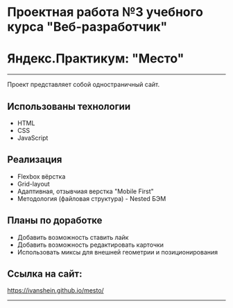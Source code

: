 # Проектная работа №3 учебного курса "Веб-разработчик"
# Яндекс.Практикум: "Место"
---

Проект представляет собой одностраничный сайт.

## Использованы технологии
* HTML
* CSS
* JavaScript

## Реализация
* Flexbox вёрстка
* Grid-layout
* Адаптивная, отзывчиая верстка "Mobile First"
* Методология (файловая структура) - Nested БЭМ

## Планы по доработке
* Добавить возможность ставить лайк
* Добавить возможность редактировать карточки
* Использовать миксы для внешней геометрии и позиционирования

## Ссылка на сайт:
https://ivanshein.github.io/mesto/

---

